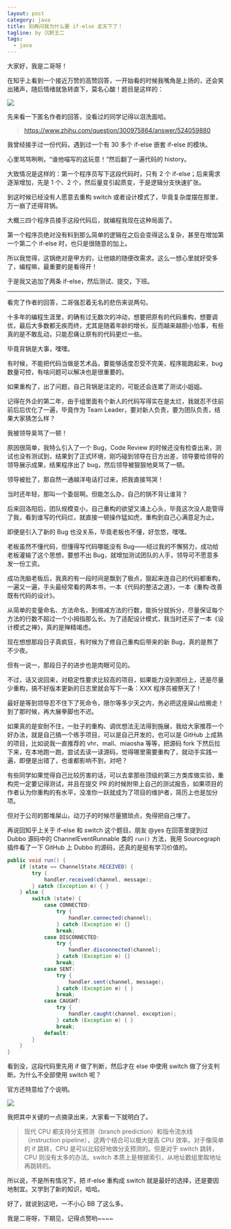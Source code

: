 ```yaml
---
layout: post
category: java
title: 别再问我为什么要 if-else 走天下了！
tagline: by 沉默王二
tags: 
  - java
---
```


大家好，我是二哥呀！

<!--more-->

在知乎上看到一个接近万赞的高赞回答，一开始看的时候我嘴角是上扬的，还会笑出猪声，随后情绪就急转直下，莫名心酸！题目是这样的：

![](http://www.itwanger.com/assets/images/2021/05/java-if-else-01.png)

先来看一下匿名作者的回答，没看过的同学记得以泪洗面哈。

>https://www.zhihu.com/question/300975864/answer/524059880

我曾经接手过一份代码，遇到过一个有 30 多个 if-else 嵌套 if-else 的模块。

心里骂骂咧咧，“谁他喵写的这玩意！”然后翻了一遍代码的 history。

大致情况是这样的：第一个程序员写下这段代码时，只有 2 个 if-else；后来需求逐渐增加，先是 1 个、2 个，然后量变引起质变，于是逻辑分支快速扩张。

到这时候已经没有人愿意去重构 switch 或者设计模式了，毕竟复杂度摆在那里，万一崩了还得背锅。

大概三四个程序员接手这段代码后，就编程我现在这种局面了。

第一个程序员绝对没有料到那么简单的逻辑在之后会变得这么复杂，甚至在增加第一个第二个 if-else 时，也只是很随意的加上。

所以我觉得，这锅绝对是甲方的，让他娘的随便改需求。这么一想心里就好受多了，编程嘛，最重要的是看得开！

于是我又追加了两条 if-else，然后测试、提交，下班。

------

看完了作者的回答，二哥强忍着无名的悲伤来说两句。

十多年的编程生涯里，的确有过无数次的冲动，想要把原有的代码重构，想要调优，最后大多数都无疾而终，尤其是随着年龄的增长，反而越来越胆小怕事，有些真的是不敢乱动，只能忍痛让原有的代码更烂一些。

毕竟背锅是大事，嘿嘿。

有时候，不能把代码当做是艺术品，要能够适度忍受不完美，程序能跑起来，bug 数量可控，有啥问题可以解决也是很重要的。

如果重构了，出了问题，自己背锅是注定的，可能还会连累了测试小姐姐。

记得在外企的第二年，由于组里面有个新人的代码写得实在是太烂，我就忍不住前前后后优化了一遍，毕竟作为 Team Leader，要对新人负责，要为团队负责，结果大家猜怎么样？

我被领导臭骂了一顿！

原因很简单，我特么引入了一个 Bug，Code Review 的时候还没有检查出来，测试也没有测试到，结果到了正式环境，刚巧碰到领导在日方出差，领导要给领导的领导展示成果，结果程序出了 bug，然后领导被狠狠地臭骂了一顿。

领导被批了，那自然一通越洋电话打过来，把我直接骂哭！

当时还年轻，那叫一个委屈啊。但能怎么办，自己的锅不背让谁背？

后来回洛阳后，团队规模变小，自己重构的欲望又涌上心头，毕竟这次没人能管得了我，看到谁写的代码烂，就直接一顿操作猛如虎，重构到自己心满意足为止。

即便是引入了新的 Bug 也没关系，毕竟老板也不懂，好忽悠，嘿嘿。

老板虽然不懂代码，但懂得写代码哪能没有 Bug——经过我的不懈努力，成功给老板灌输了这个思想，要想不出 Bug，就增加测试团队的人手，领导可不愿意多发一份工资。

成功洗脑老板后，我真的有一段时间是飘到了极点，狠起来连自己的代码都重构，一遍又一遍，手头最经常看的两本书，一本《代码的整洁之道》，一本《重构·改善既有代码的设计》。

从简单的变量命名、方法命名，到缩减方法的行数，能拆分就拆分，尽量保证每个方法的行数不超过一个小拇指那么长。为了适配设计模式，我当时还买了一本《设计模式之禅》，真的是殚精竭虑。

现在想想那段日子真疯狂，有时候为了修自己重构后带来的新 Bug，真的是熬了不少夜。

但有一说一，那段日子的进步也是肉眼可见的。

不过，话又说回来，对稳定性要求比较高的项目，如果能力没到那份上，还是尽量少重构，搞不好版本更新的日志里就会写下一条：XXX 程序员被祭天了！

最好是等到领导忍不住下了死命令，限尔等多少天之内，务必把这座屎山给搬走！到了那时候，再大展拳脚也不迟。

如果真的是安耐不住，一肚子的重构、调优想法无法得到施展，我给大家推荐一个好办法，就是自己搞一个练手项目，可以是自己开发的，也可以是 GitHub 上成熟的项目，比如说我一直推荐的 vhr、mall、miaosha 等等，把源码 fork 下然后拉下来，在本地跑一跑，尝试去读一读源码，觉得哪里需要重构了，就动手实践一遍，即便是出错了，也谁都影响不到，对吧？

有些同学如果觉得自己比较厉害的话，可以去拿那些顶级的第三方类库做实验，重构完一定要记得测试，并且在提交 PR 的时候附带上自己的测试报告，如果项目的作者认为你重构的有水平，没准你一跃就成为了项目的维护者，简历上也是加分项。

但对于公司的那堆屎山，动刀子的时候尽量猥琐点，免得把自己埋了。

再说回知乎上关于 if-else 和 switch 这个题目。朋友 @yes 在回答里提到过 Dubbo 源码中的 ChannelEventRunnable 类的 `run()` 方法，我用 Sourcegraph 插件看了一下 GitHub 上 Dubbo 的源码，还真的是挺有学习价值的。

```java
public void run() {
    if (state == ChannelState.RECEIVED) {
        try {
            handler.received(channel, message);
        } catch (Exception e) { }
    } else {
        switch (state) {
            case CONNECTED:
                try {
                    handler.connected(channel);
                } catch (Exception e) {}
                break;
            case DISCONNECTED:
                try {
                    handler.disconnected(channel);
                } catch (Exception e) {}
                break;
            case SENT:
                try {
                    handler.sent(channel, message);
                } catch (Exception e) { }
                break;
            case CAUGHT:
                try {
                    handler.caught(channel, exception);
                } catch (Exception e) { }
                break;
            default:
        }
    }
}
```

看到没，这段代码里先用 if 做了判断，然后才在 else 中使用 switch 做了分支判断。为什么不全部使用 switch 呢？

官方还特意给了个说明。

![](http://www.itwanger.com/assets/images/2021/05/java-if-else-02.png)

我把其中关键的一点摘录出来，大家看一下就明白了。

>现代 CPU 都支持分支预测（branch prediction）和指令流水线（instruction pipeline），这两个结合可以极大提高 CPU 效率。对于像简单的 if 跳转，CPU 是可以比较好地做分支预测的。但是对于 switch 跳转，CPU 则没有太多的办法。switch 本质上是根据索引，从地址数组里取地址再跳转的。

所以说，不是所有情况下，把 if-else 重构成 switch 就是最好的选择，还是要因地制宜。又学到了新的知识，哈哈。

好了，就说到这吧，一不小心 BB 了这么多。

我是二哥呀，下期见，记得点赞哟~~~~


